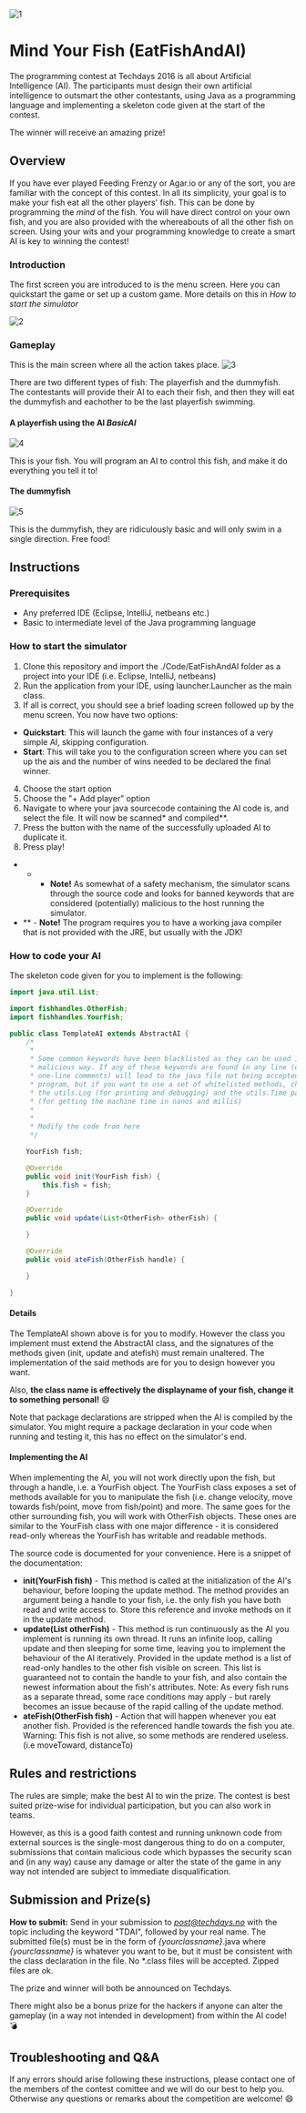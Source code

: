 
![1](https://github.com/Kjelli/EatFishAndAI/blob/master/Art/logo_splash.png)

# Mind Your Fish (EatFishAndAI)
The programming contest at Techdays 2016 is all about Artificial Intelligence (AI).
The participants must design their own artificial intelligence to outsmart the other contestants, 
using Java as a programming language and implementing a skeleton code given at the start of the contest.

The winner will receive an amazing prize!

## Overview
If you have ever played Feeding Frenzy or Agar.io or any of the sort, you are familiar with the concept of this contest. In all its simplicity, your goal is to make your fish eat all the other players' fish. This can be done by programming the *mind* of the fish. You will have direct control on your own fish, and you are also provided with the whereabouts of all the other fish on screen. Using your wits and your programming knowledge to create a smart AI is key to winning the contest!

### Introduction
The first screen you are introduced to is the menu screen. Here you can quickstart the game or set up a custom game. More details on this in *How to start the simulator*

![2](https://github.com/Kjelli/EatFishAndAI/blob/master/Art/overview.png)

### Gameplay
This is the main screen where all the action takes place.
![3](https://github.com/Kjelli/EatFishAndAI/blob/master/Art/gameplay.png)

There are two different types of fish: The playerfish and the dummyfish. The contestants will provide their AI to each their fish, and then they will eat the dummyfish and eachother to be the last playerfish swimming.

#### A playerfish using the AI *BasicAI*
![4](https://github.com/Kjelli/EatFishAndAI/blob/master/Art/theplayer.png)

This is your fish. You will program an AI to control this fish, and make it do everything you tell it to!

#### The dummyfish
![5](https://github.com/Kjelli/EatFishAndAI/blob/master/Art/dummies.png)

This is the dummyfish, they are ridiculously basic and will only swim in a single direction. Free food!

## Instructions

### Prerequisites

* Any preferred IDE (Eclipse, IntelliJ, netbeans etc.)
* Basic to intermediate level of the Java programming language

### How to start the simulator

1. Clone this repository and import the ./Code/EatFishAndAI folder as a project into your IDE (i.e. Eclipse, IntelliJ, netbeans)
2. Run the application from your IDE, using launcher.Launcher as the main class.
3. If all is correct, you should see a brief loading screen followed up by the menu screen. You now have two options:
  * **Quickstart**: This will launch the game with four instances of a very simple AI, skipping configuration.
  * **Start**: This will take you to the configuration screen where you can set up the ais and the number of wins needed to be declared the final winner.
4. Choose the start option
5. Choose the "+ Add player" option
6. Navigate to where your java sourcecode containing the AI code is, and select the file. It will now be scanned* and compiled**.
7. Press the button with the name of the successfully uploaded AI to duplicate it.
8. Press play!

* * - **Note!** As somewhat of a safety mechanism, the simulator scans through the source code and looks for banned keywords that are considered (potentially) malicious to the host running the simulator.
* ** - **Note!** The program requires you to have a working java compiler that is not provided with the JRE, but usually with the JDK!

### How to code your AI

The skeleton code given for you to implement is the following:

```java
import java.util.List;

import fishhandles.OtherFish;
import fishhandles.YourFish;

public class TemplateAI extends AbstractAI {
	/*
	 * 
	 * Some common keywords have been blacklisted as they can be used in a
	 * malicious way. If any of these keywords are found in any line (except
	 * one-line comments) will lead to the java file not being accepted into the
	 * program, but if you want to use a set of whitelisted methods, checkout
	 * the utils.Log (for printing and debugging) and the utils.Time package
	 * (for getting the machine time in nanos and millis)
	 * 
	 * 
	 * Modify the code from here
	 */

	YourFish fish;

	@Override
	public void init(YourFish fish) {
		this.fish = fish;
	}

	@Override
	public void update(List<OtherFish> otherFish) {

	}

	@Override
	public void ateFish(OtherFish handle) {

	}

}
```

#### Details
The TemplateAI shown above is for you to modify. However the class you implement must extend the AbstractAI class, and the signatures of the methods given (init, update and atefish) must remain unaltered. The implementation of the said methods are for you to design however you want.

Also, **the class name is effectively the displayname of your fish, change it to something personal!** :smile:

Note that package declarations are stripped when the AI is compiled by the simulator. You might require a package declaration in your code when running and testing it, this has no effect on the simulator's end.

#### Implementing the AI

When implementing the AI, you will not work directly upon the fish, but through a handle, i.e. a YourFish object. The YourFish class exposes a set of methods available for you to manipulate the fish (i.e. change velocity, move towards fish/point, move from fish/point) and more. The same goes for the other surrounding fish, you will work with OtherFish objects. These ones are similar to the YourFish class with one major difference - it is considered read-only whereas the YourFish has writable and readable methods.

The source code is documented for your convenience. Here is a snippet of the documentation:

* **init(YourFish fish)** - This method is called at the initialization of the AI's behaviour, before
looping the update method. The method provides an argument being a handle to
your fish, i.e. the only fish you have both read and write access to.
Store this reference and invoke methods on it in the update method.
* **update(List<OtherFish> otherFish)** - This method is run continuously as the AI you implement is running its own thread. It runs an infinite loop, calling update and then sleeping for some time, leaving you to implement the behaviour of the AI iteratively. Provided in the update method is a list of read-only handles to the other fish visible on screen. This list is guaranteed not to contain the handle to your fish, and also contain the newest information about the fish's attributes. Note: As every fish runs as a separate thread, some race conditions may apply - but rarely becomes an issue because of the rapid calling of the update method.
* **ateFish(OtherFish fish)** - Action that will happen whenever you eat another fish. Provided is the referenced handle towards the fish you ate. Warning: This fish is not alive, so some methods are rendered useless. (i.e moveToward, distanceTo)

## Rules and restrictions

The rules are simple; make the best AI to win the prize. The contest is best suited prize-wise for individual participation, but you can also work in teams.

However, as this is a good faith contest and running unknown code from external sources is the single-most dangerous thing to do on a computer, submissions that contain malicious code which bypasses the security scan and (in any way) cause any damage or alter the state of the game in any way not intended are subject to immediate disqualification.

## Submission and Prize(s)

**How to submit:**
Send in your submission to *post@techdays.no* with the topic including the keyword "TDAI", followed by your real name. The submitted file(s) must be in the form of *{yourclassname}*.java where *{yourclassname}* is whatever you want to be, but it must be consistent with the class declaration in the file. No *.class files will be accepted. Zipped files are ok.

The prize and winner will both be announced on Techdays.

There might also be a bonus prize for the hackers if anyone can alter the gameplay (in a way not intended in development) from within the AI code! :bomb:

## Troubleshooting and Q&A
If any errors should arise following these instructions, please contact one of the members of the contest comittee and we will do our best to help you.
Otherwise any questions or remarks about the competition are welcome!  :smile:
